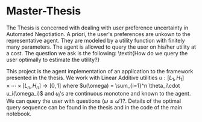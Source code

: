 # Master-Thesis

The Thesis is concerned with dealing with user preference uncertainty in Automated Negotiation. A priori, the user's preferences are unkown to the representative agent. They are modeled by a utility function with finitely many parameters. The agent is allowed to query the user on his/her utility at a cost. The question we ask is the following: \textit{How do we query the user optimally to estimate the utility?} 

This project is the agent implementation of an application to the framework presented in the thesis. We work with Linear Additive utilities $u:[L_1,H_1]\times\cdots\times[L_n,H_n]\to[0,1]$ where $u(\omega) = \sum_{i=1}^n \theta_i\cdot u_i(\omega_i)$ and $u_i$'s are continuous monotone and known to the agent. We can query the user with questions $(\omega\leq \omega')?$. Details of the optimal query sequence can be found in the thesis and in the code of the main notebook.
